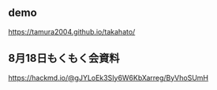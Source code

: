 ## demo
https://tamura2004.github.io/takahato/

## 8月18日もくもく会資料
https://hackmd.io/@gJYLoEk3SIy6W6KbXarreg/ByVhoSUmH